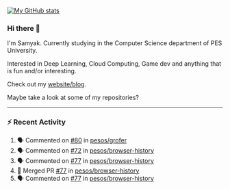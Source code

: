 [![My GitHub stats](https://github-readme-stats.vercel.app/api?username=Samyak2&count_private=true&show_icons=true&theme=gruvbox)](https://github.com/anuraghazra/github-readme-stats)

### Hi there 👋

I'm Samyak. Currently studying in the Computer Science department of PES University.

Interested in Deep Learning, Cloud Computing, Game dev and anything that is fun and/or interesting.

Check out my [website/blog](https://samyak2.github.io/).

Maybe take a look at some of my repositories?

---

### :zap: Recent Activity

<!--START_SECTION:activity-->
1. 🗣 Commented on [#80](https://github.com/pesos/grofer/issues/80) in [pesos/grofer](https://github.com/pesos/grofer)
2. 🗣 Commented on [#72](https://github.com/pesos/browser-history/issues/72) in [pesos/browser-history](https://github.com/pesos/browser-history)
3. 🗣 Commented on [#77](https://github.com/pesos/browser-history/issues/77) in [pesos/browser-history](https://github.com/pesos/browser-history)
4. 🎉 Merged PR [#77](https://github.com/pesos/browser-history/pull/77) in [pesos/browser-history](https://github.com/pesos/browser-history)
5. 🗣 Commented on [#77](https://github.com/pesos/browser-history/issues/77) in [pesos/browser-history](https://github.com/pesos/browser-history)
<!--END_SECTION:activity-->
